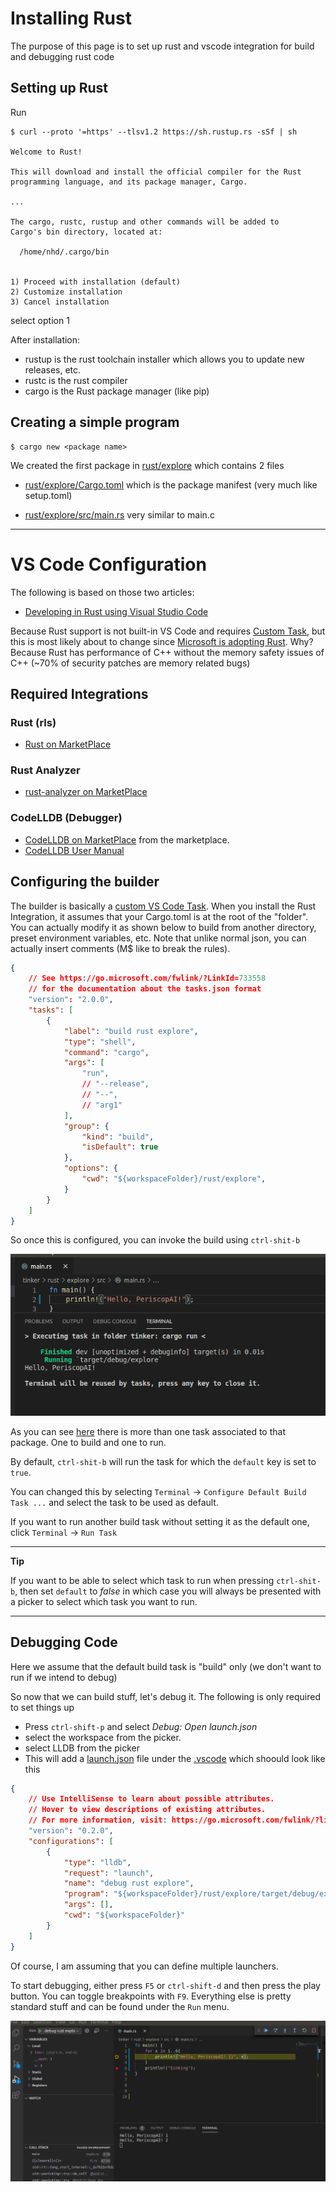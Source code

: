 # Installing Rust

The purpose of this page is to set up rust and vscode integration for build and debugging rust code

## Setting up Rust

Run
```shell
$ curl --proto '=https' --tlsv1.2 https://sh.rustup.rs -sSf | sh

Welcome to Rust!

This will download and install the official compiler for the Rust
programming language, and its package manager, Cargo.

...

The cargo, rustc, rustup and other commands will be added to
Cargo's bin directory, located at:

  /home/nhd/.cargo/bin


1) Proceed with installation (default)
2) Customize installation
3) Cancel installation

```
select option 1

After installation:

- rustup is the rust toolchain installer which allows you to update new releases, etc.
- rustc is the rust compiler
- cargo is the Rust package manager (like pip)

## Creating a simple program

```shell
$ cargo new <package name>
```
We created the first package in [rust/explore](../rust/explore) which contains 2 files

- [rust/explore/Cargo.toml](../rust/explore/Cargo.toml) which is the package manifest (very much like setup.toml)

- [rust/explore/src/main.rs](../rust/explore/src/main.rs) very similar to main.c

---

# VS Code Configuration

The following is based on those two articles:

* [Developing in Rust using Visual Studio Code](https://dev.to/thiagomg/developing-in-rust-using-visual-studio-code-4kkl)

Because Rust support is not built-in VS Code and requires [Custom Task](https://code.visualstudio.com/docs/editor/tasks#_custom-tasks),
but this is most likely about to change since [Microsoft is adopting Rust](https://code.visualstudio.com/docs/editor/tasks#_custom-tasks).
Why? Because Rust has performance of C++ without the memory safety issues of C++ (~70% of security patches are memory related bugs)

## Required Integrations

### Rust (rls)

* [Rust on MarketPlace](https://marketplace.visualstudio.com/items?itemName=rust-lang.rust)

### Rust Analyzer

* [rust-analyzer on MarketPlace](https://marketplace.visualstudio.com/items?itemName=matklad.rust-analyzer)

### CodeLLDB (Debugger)

* [CodeLLDB on MarketPlace](https://marketplace.visualstudio.com/items?itemName=vadimcn.vscode-lldb) from the marketplace.
* [CodeLLDB User Manual](https://github.com/vadimcn/vscode-lldb/blob/v1.5.3/MANUAL.md)

## Configuring the builder

The builder is basically a [custom VS Code Task](https://code.visualstudio.com/docs/editor/tasks#vscode). When you 
install the Rust Integration, it assumes that your Cargo.toml is at the root of the "folder". You can actually modify
it as shown below to build from another directory, preset environment variables, etc. Note that unlike normal 
json, you can actually insert comments (M$ like to break the rules).


```json
{
    // See https://go.microsoft.com/fwlink/?LinkId=733558
    // for the documentation about the tasks.json format
    "version": "2.0.0",
    "tasks": [
        {
            "label": "build rust explore",
            "type": "shell",
            "command": "cargo",
            "args": [
                "run",
                // "--release",
                // "--",
                // "arg1"
            ],
            "group": {
                "kind": "build",
                "isDefault": true
			},
			"options": {
				"cwd": "${workspaceFolder}/rust/explore",
			}
        }
    ]
}
```

So once this is configured, you can invoke the build using ``ctrl-shit-b``

![rust build](images/vs-code-rust-build.png)

As you can see [here](../vscode/tasks.json) there is more than one task associated to that package. One to build and one to run. 

By default, ``ctrl-shit-b`` will run the task for which the 
``default`` key is set to ``true``.

You can changed this by selecting ``Terminal`` -> ``Configure Default Build Task ...`` and select the task to be used as default.

If you want to run another build task without setting it as the 
default one, click ``Terminal`` -> ``Run Task``

---

**Tip**

If you want to be able to select which task to run when pressing
``ctrl-shit-b``, then set ``default`` to *false* in which case 
you will always be presented with a picker to select which task
you want to run. 

---

## Debugging Code

Here we assume that the default build task is "build" only (we 
don't want to run if we intend to debug)

So now that we can build stuff, let's debug it. The following is only required to set things up

* Press ``ctrl-shift-p`` and select *Debug: Open launch.json*
* select the workspace from the picker.
* select LLDB from the picker
* This will add a [launch.json](../vscode/launch.json) file 
  under the [.vscode](../vscode) which shoould look like this

```json
{
    // Use IntelliSense to learn about possible attributes.
    // Hover to view descriptions of existing attributes.
    // For more information, visit: https://go.microsoft.com/fwlink/?linkid=830387
    "version": "0.2.0",
    "configurations": [
        {
            "type": "lldb",
            "request": "launch",
            "name": "debug rust explore",
            "program": "${workspaceFolder}/rust/explore/target/debug/explore",
            "args": [],
            "cwd": "${workspaceFolder}"
        }
    ]
}
  ```

  Of course, I am assuming that you can define multiple launchers. 

  To start debugging, either press ``F5`` or ``ctrl-shift-d`` and then press the play button. You can toggle breakpoints
  with ``F9``. Everything else is pretty standard stuff and 
  can be found under the ``Run`` menu.

  
![rust debug](images/vs-code-rust-debug.png)
